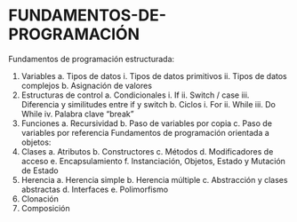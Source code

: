 # FUNDAMENTOS-DE-PROGRAMACIÓN

Fundamentos de programación estructurada:
1. Variables
a. Tipos de datos
i. Tipos de datos primitivos
ii. Tipos de datos complejos
b. Asignación de valores
2. Estructuras de control
a. Condicionales
i. If
ii. Switch / case
iii. Diferencia y similitudes entre if y switch
b. Ciclos
i. For
ii. While
iii. Do While
iv. Palabra clave “break”
3. Funciones
a. Recursividad
b. Paso de variables por copia
c. Paso de variables por referencia
Fundamentos de programación orientada a objetos:
1. Clases
a. Atributos
b. Constructores
c. Métodos
d. Modificadores de acceso
e. Encapsulamiento
f. Instanciación, Objetos, Estado y Mutación de Estado
2. Herencia
a. Herencia simple
b. Herencia múltiple
c. Abstracción y clases abstractas
d. Interfaces
e. Polimorfismo
3. Clonación
4. Composición
